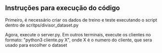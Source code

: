 ## Instruções para execução do código 

Primeiro, é necessário criar os dados de treino e teste executando o script dentro de scritps/divisor_dataset.py

Agora, execute o server.py. Em outros terminais, execute os clientes no formato: "python3 cliente.py X", onde X é o numero do cliente, que sera usado para escolher o dataset
